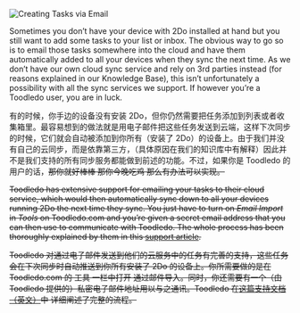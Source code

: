 ![Creating Tasks via Email](https://www.2doapp.com/creating-tasks-via-email/)

Sometimes you don’t have your device with 2Do installed at hand but you still want to add some tasks to your list or inbox. The obvious way to go so is to email those tasks somewhere into the cloud and have them automatically added to all your devices when they sync the next time. As we don’t have our own cloud sync service and rely on 3rd parties instead (for reasons explained in our Knowledge Base), this isn’t unfortunately a possibility with all the sync services we support. If however you’re a Toodledo user, you are in luck.

有的时候，你手边的设备没有安装 2Do，但你仍然需要把任务添加到列表或者收集箱里。最容易想到的做法就是用电子邮件把这些任务发送到云端，这样下次同步的时候，它们就会自动被添加到你所有（安装了 2Do）的设备上。由于我们并没有自己的云同步，而是依靠第三方，（具体原因在我们的知识库中有解释）因此并不是我们支持的所有同步服务都能做到前述的功能。不过，如果你是 Toodledo 的用户的话，<s>那你就好棒棒<s> <s>那你今晚吃鸡<s> 那么有办法可以实现。

Toodledo has extensive support for emailing your tasks to their cloud service, which would then automatically sync down to all your devices running 2Do the next time they sync. You just have to turn on *Email Import* in *Tools* on Toodledo.com and you’re given a secret email address that you can then use to communicate with Toodledo. The whole process has been thoroughly explained by them in this [support article](http://www.toodledo.com/info/help_email.php).

Toodledo 对通过电子邮件发送到他们的云服务中的任务有完善的支持，这些任务会在下次同步时自动推送到你所有安装了 2Do 的设备上。你所需要做的是在 Toodledo.com 的 工具 一栏中打开 通过邮件导入。同时，你还需要有一个（由 Toodledo 提供的）私密电子邮件地址用以与之通讯。Toodledo 在[这篇支持文档（英文）](http://www.toodledo.com/info/help_email.php)中 详细阐述了完整的流程。